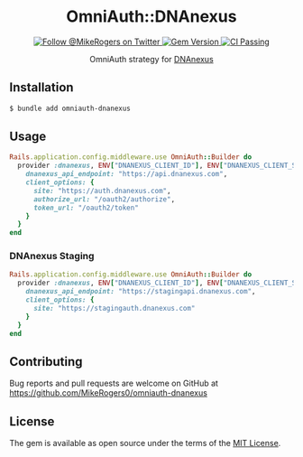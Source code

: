 <h1 align="center">
  OmniAuth::DNAnexus
</h1>

<p align="center">
  <a target="_blank" rel="noopener noreferrer" href="https://twitter.com/MikeRogers0">
    <img src="https://img.shields.io/twitter/follow/MikeRogers0?label=Follow%20%40MikeRogers0%20For%20Updates&style=social" alt="Follow @MikeRogers on Twitter" style="max-width:100%;">
  </a>
  <a target="_blank" rel="noopener noreferrer" href="https://badge.fury.io/rb/omniauth-dnanexus">
    <img src="https://badge.fury.io/rb/omniauth-dnanexus.svg" alt="Gem Version" style="max-width:100%;">
  </a>
  <a target="_blank" rel="noopener noreferrer" href="https://github.com/MikeRogers0/omniauth-dnanexus/actions/workflows/ci.yml">
    <img src="https://github.com/MikeRogers0/omniauth-dnanexus/actions/workflows/ci.yml/badge.svg" alt="CI Passing" style="max-width:100%;">
  </a>
</p>

<p align="center">
OmniAuth strategy for <a target="_blank" rel="noopener noreferrer"  href="https://documentation.dnanexus.com/developer/api/authentication">DNAnexus</a>
</p>

## Installation

```bash
$ bundle add omniauth-dnanexus
```
## Usage

```ruby
Rails.application.config.middleware.use OmniAuth::Builder do
  provider :dnanexus, ENV["DNANEXUS_CLIENT_ID"], ENV["DNANEXUS_CLIENT_SECRET"], {
    dnanexus_api_endpoint: "https://api.dnanexus.com",
    client_options: {
      site: "https://auth.dnanexus.com",
      authorize_url: "/oauth2/authorize",
      token_url: "/oauth2/token"
    }
  }
end
```

### DNAnexus Staging

```ruby
Rails.application.config.middleware.use OmniAuth::Builder do
  provider :dnanexus, ENV["DNANEXUS_CLIENT_ID"], ENV["DNANEXUS_CLIENT_SECRET"], {
    dnanexus_api_endpoint: "https://stagingapi.dnanexus.com",
    client_options: {
      site: "https://stagingauth.dnanexus.com"
    }
  }
end
```

## Contributing

Bug reports and pull requests are welcome on GitHub at https://github.com/MikeRogers0/omniauth-dnanexus

## License

The gem is available as open source under the terms of the [MIT License](https://opensource.org/licenses/MIT).
